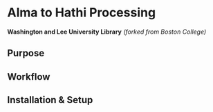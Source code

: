 # Alma to Hathi Processing
**Washington and Lee University Library**
_(forked from Boston College)_

## Purpose

## Workflow

## Installation & Setup
